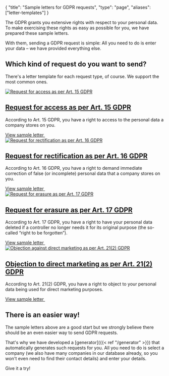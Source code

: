 {
	"title": "Sample letters for GDPR requests",
	"type": "page",
	"aliases": ["letter-templates"]
}

The GDPR grants you extensive rights with respect to your personal data. To make exercising these rights as easy as possible for you, we have prepared these sample letters.

With them, sending a GDPR request is simple: All you need to do is enter your data – we have provided everything else.

## Which kind of request do you want to send?

There's a letter template for each request type, of course. We support the most common ones.

<article class="list-article icon-list-article">
    <div class="col25 article-featured-image"><a href="/blog/sample-letter-gdpr-access-request/"><img class="image" src="/card-icons/view.svg" alt="Request for access as per Art. 15 GDPR"></a></div>
    <div class="padded col75">
        <a href="/blog/sample-letter-gdpr-access-request/"><h1>Request for access as per Art. 15 GDPR</h1></a>
        <p class="description">
            According to Art. 15 GDPR, you have a right to access to the personal data a company stores on you.
        </p>
    </div>
    <div class="clearfix"></div>
    <a class="button button-primary read-more-button" href="/blog/sample-letter-gdpr-access-request/">View sample letter&nbsp;<span class="icon icon-arrow-right"></span></a>
</article>

<article class="list-article icon-list-article">
    <div class="col25 article-featured-image"><a href="/blog/sample-letter-gdpr-rectification-request/"><img class="image" src="/card-icons/edit.svg" alt="Request for rectification as per Art. 16 GDPR"></a></div>
    <div class="padded col75">
        <a href="/blog/sample-letter-gdpr-rectification-request/"><h1>Request for rectification as per Art. 16 GDPR</h1></a>
        <p class="description">
            According to Art. 16 GDPR, you have a right to demand immediate correction of false (or incomplete) personal data that a company stores on you.
        </p>
    </div>
    <div class="clearfix"></div>
    <a class="button button-primary read-more-button" href="/blog/sample-letter-gdpr-rectification-request/">View sample letter&nbsp;<span class="icon icon-arrow-right"></span></a>
</article>

<article class="list-article icon-list-article">
    <div class="col25 article-featured-image"><a href="/blog/sample-letter-gdpr-erasure-request/"><img class="image" src="/card-icons/erase.svg" alt="Request for erasure as per Art. 17 GDPR"></a></div>
    <div class="padded col75">
        <a href="/blog/sample-letter-gdpr-erasure-request/"><h1>Request for erasure as per Art. 17 GDPR</h1></a>
        <p class="description">
            According to Art. 17 GDPR, you have a right to have your personal data deleted if a controller no longer needs it for its original purpose (the so-called “right to be forgotten”).
        </p>
    </div>
    <div class="clearfix"></div>
    <a class="button button-primary read-more-button" href="/blog/sample-letter-gdpr-erasure-request/">View sample letter&nbsp;<span class="icon icon-arrow-right"></span></a>
</article>

<article class="list-article icon-list-article">
    <div class="col25 article-featured-image"><a href="/blog/sample-letter-gdpr-direct-marketing-objection/"><img class="image" src="/card-icons/warning.svg" alt="Objection against direct marketing as per Art. 21(2) GDPR"></a></div>
    <div class="padded col75">
        <a href="/blog/sample-letter-gdpr-direct-marketing-objection/"><h1>Objection to direct marketing as per Art. 21(2) GDPR</h1></a>
        <p class="description">
            According to Art. 21(2) GDPR, you have a right to object to your personal data being used for direct marketing purposes.
        </p>
    </div>
    <div class="clearfix"></div>
    <a class="button button-primary read-more-button" href="/blog/sample-letter-gdpr-direct-marketing-objection/">View sample letter&nbsp;<span class="icon icon-arrow-right"></span></a>
</article>

## There is an easier way!

The sample letters above are a good start but we strongly believe there should be an even easier way to send GDPR requests.

That's why we have developed a [generator]({{< ref "/generator" >}}) that automatically generates such requests for you. All you need to do is select a company (we also have many companies in our database already, so you won't even need to find their contact details) and enter your details.

Give it a try!
